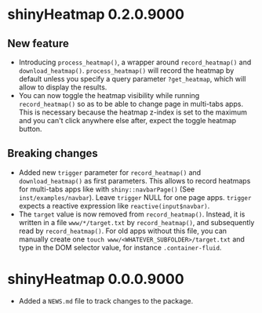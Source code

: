 # shinyHeatmap 0.2.0.9000

## New feature
- Introducing `process_heatmap()`, a wrapper around `record_heatmap()`
and `download_heatmap()`. `process_heatmap()` will record the heatmap
by default unless you specify a query parameter `?get_heatmap`,
which will allow to display the results.
- You can now toggle the heatmap visibility while running
`record_heatmap()` so as to be able to change page in multi-tabs
apps. This is necessary because the heatmap z-index is set to the maximum and
you can't click anywhere else after, expect the toggle heatmap button. 

## Breaking changes
- Added new `trigger` parameter for `record_heatmap()` and `download_heatmap()` as first parameters. This allows to record heatmaps for multi-tabs apps like with `shiny::navbarPage()` (See `inst/examples/navbar`).
Leave `trigger` NULL for one page apps. `trigger` expects a reactive expression like `reactive(input$navbar)`.
- The `target` value is now removed from `record_heatmap()`.
Instead, it is written in a file `www/*/target.txt` by `record_heatmap()`,
and subsequently read by `record_heatmap()`. For old apps without this file,
you can manually create one `touch www/<WHATEVER_SUBFOLDER>/target.txt` and type in the DOM selector value, for instance `.container-fluid`.

# shinyHeatmap 0.0.0.9000

- Added a `NEWS.md` file to track changes to the package.
